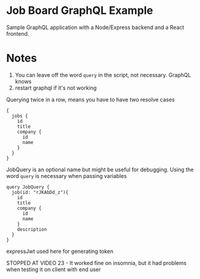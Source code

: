 # Job Board GraphQL Example

Sample GraphQL application with a Node/Express backend and a React frontend.

# Notes

1. You can leave off the word `query` in the script, not necessary. GraphQL knows
2. restart graphql if it's not working

Querying twice in a row, means you have to have two resolve cases

```
{
  jobs {
    id
    title
    company {
      id
      name
    }
  }
}
```

JobQuery is an optional name but might be useful for debugging. Using the word `query` is necessary when passing variables

```
query JobQuery {
  job(id: "rJKAbDd_z"){
    id
    title
    company {
      id
      name
    }
    description
  }
}
```

expressJwt used here for generating token

STOPPED AT VIDEO 23 - It worked fine on insomnia, but it had problems when testing it on client with end user